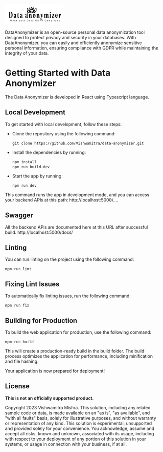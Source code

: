 
![](/logo.png)

DataAnonymizer is an open-source personal data anonymization tool designed to protect privacy and security in your databases. With DataAnonymizer, you can easily and efficiently anonymize sensitive personal information, ensuring compliance with GDPR while maintaining the integrity of your data.


# Getting Started with Data Anonymizer

The Data Anonymizer is developed in React using Typescript language.

## Local Development
To get started with local development, follow these steps:
* Clone the repository using the following command:
    ```
    git clone https://github.com/Vishwamitra/data-anonymizer.git
    ```
* Install the dependencies by running:
    ```
    npm install
    npm run build-dev
    ```
* Start the app by running:
    ```
    npm run dev
    ```
This command runs the app in development mode, and you can access your backend APIs at this path: http://localhost:5000/....


## Swagger

All the backend APIs are documented here at this URL after successful build.
http://localhost:5000/docs/


## Linting
You can run linting on the project using the following command:
```
npm run lint
```

## Fixing Lint Issues
To automatically fix linting issues, run the following command:
```
npm run fix
```

## Building for Production
To build the web application for production, use the following command:
```
npm run build
```

This will create a production-ready build in the build folder. The build process optimizes the application for performance, including minification and file hashing.

Your application is now prepared for deployment!




## License

**This is not an officially supported product.**

Copyright 2023 Vishwamitra Mishra. This solution, including any related sample code or data, is made available on an "as is", "as available", and "with all faults" basis, solely for illustrative purposes, and without warranty or representation of any kind. This solution is experimental, unsupported and provided solely for your convenience. You acknowledge, assume and accept all risks, known and unknown, associated with its usage, including with respect to your deployment of any portion of this solution in your systems, or usage in connection with your business, if at all.
